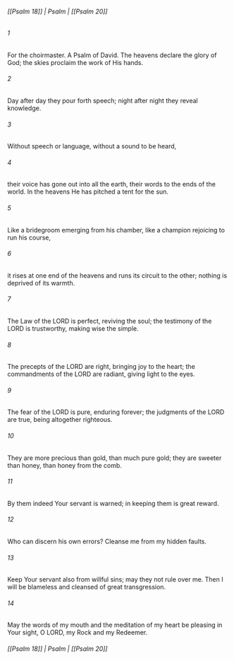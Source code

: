 ###### [[Psalm 18]] | Psalm | [[Psalm 20]]

###### 1
For the choirmaster. A Psalm of David. The heavens declare the glory of God; the skies proclaim the work of His hands.
###### 2
Day after day they pour forth speech; night after night they reveal knowledge.
###### 3
Without speech or language, without a sound to be heard,
###### 4
their voice has gone out into all the earth, their words to the ends of the world. In the heavens He has pitched a tent for the sun.
###### 5
Like a bridegroom emerging from his chamber, like a champion rejoicing to run his course,
###### 6
it rises at one end of the heavens and runs its circuit to the other; nothing is deprived of its warmth.
###### 7
The Law of the LORD is perfect, reviving the soul; the testimony of the LORD is trustworthy, making wise the simple.
###### 8
The precepts of the LORD are right, bringing joy to the heart; the commandments of the LORD are radiant, giving light to the eyes.
###### 9
The fear of the LORD is pure, enduring forever; the judgments of the LORD are true, being altogether righteous.
###### 10
They are more precious than gold, than much pure gold; they are sweeter than honey, than honey from the comb.
###### 11
By them indeed Your servant is warned; in keeping them is great reward.
###### 12
Who can discern his own errors? Cleanse me from my hidden faults.
###### 13
Keep Your servant also from willful sins; may they not rule over me. Then I will be blameless and cleansed of great transgression.
###### 14
May the words of my mouth and the meditation of my heart be pleasing in Your sight, O LORD, my Rock and my Redeemer.

###### [[Psalm 18]] | Psalm | [[Psalm 20]]
